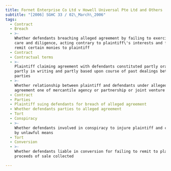 ```yaml
---
title: Fornet Enterprise Co Ltd v Howell Universal Pte Ltd and Others
subtitle: "[2006] SGHC 33 / 02\_March\_2006"
tags:
  - Contract
  - Breach
  - >-
    Whether defendants breaching alleged agreement by failing to exercise due
    care and diligence, acting contrary to plaintiff\'s interests and failing to
    remit certain monies to plaintiff
  - Contract
  - Contractual terms
  - >-
    Plaintiff claiming agreement with defendants constituted partly orally,
    partly in writing and partly based upon course of past dealings between
    parties
  - >-
    Whether relationship between plaintiff and defendants under alleged
    agreement one of mercantile agency or partnership or joint venture
  - Contract
  - Parties
  - Plaintiff suing defendants for breach of alleged agreement
  - Whether defendants parties to alleged agreement
  - Tort
  - Conspiracy
  - >-
    Whether defendants involved in conspiracy to injure plaintiff and conspiracy
    by unlawful means
  - Tort
  - Conversion
  - >-
    Whether defendants liable in conversion for failing to remit to plaintiff
    proceeds of sale collected

---
```


